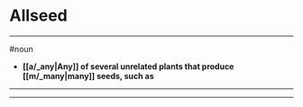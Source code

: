 # Allseed
---
#noun
- **[[a/_any|Any]] of several unrelated plants that produce [[m/_many|many]] seeds, such as**
---
---
